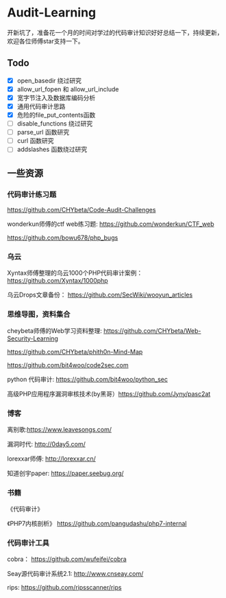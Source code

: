 # Audit-Learning

开新坑了，准备花一个月的时间对学过的代码审计知识好好总结一下，持续更新，欢迎各位师傅star支持一下。

## Todo
- [x] open_basedir 绕过研究
- [x] allow_url_fopen 和 allow_url_include
- [x] 宽字节注入及数据库编码分析
- [x] 通用代码审计思路
- [x] 危险的file_put_contents函数
- [ ] disable_functions 绕过研究
- [ ] parse_url 函数研究
- [ ] curl 函数研究
- [ ] addslashes 函数绕过研究

## 一些资源

### 代码审计练习题

https://github.com/CHYbeta/Code-Audit-Challenges

wonderkun师傅的ctf web练习题: https://github.com/wonderkun/CTF_web

https://github.com/bowu678/php_bugs


### 乌云 

Xyntax师傅整理的乌云1000个PHP代码审计案例： https://github.com/Xyntax/1000php

乌云Drops文章备份： https://github.com/SecWiki/wooyun_articles




### 思维导图，资料集合

cheybeta师傅的Web学习资料整理: https://github.com/CHYbeta/Web-Security-Learning

https://github.com/CHYbeta/phith0n-Mind-Map

https://github.com/bit4woo/code2sec.com

python 代码审计: https://github.com/bit4woo/python_sec

高级PHP应用程序漏洞审核技术(by黑哥）https://github.com/Jyny/pasc2at

### 博客
离别歌:https://www.leavesongs.com/

漏洞时代: http://0day5.com/

lorexxar师傅: http://lorexxar.cn/

知道创宇paper: https://paper.seebug.org/


### 书籍

《代码审计》

《PHP7内核剖析》 https://github.com/pangudashu/php7-internal
### 代码审计工具

cobra： https://github.com/wufeifei/cobra

Seay源代码审计系统2.1: http://www.cnseay.com/

rips: https://github.com/ripsscanner/rips

